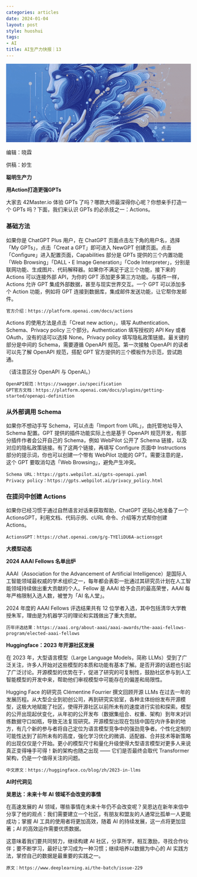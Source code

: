 ```yaml
---
categories: articles
date: 2024-01-04
layout: post
style: huoshui
tags:
- AI
title: AI生产力快报｜13
---
```


![](/assets/images/40a1c3ee174d4fd7b83f8d1159d5c5b1.gif)

编辑：晓霖

供稿：妙生

**聪明生产力**

  

  

  
  
  
  
  
  
  
  
  
  
  
  
  
  
  
  
**用Action打造更强GPTs**  
  
  
  
  
  
  
  
  
  
  
  
  
  
  
  

大家去 42Master.io 体验 GPTs 了吗？哪款大师最深得你心呢？你想亲手打造一个 GPTs 吗？下面，我们来认识 GPTs
的必杀技之一：Actions。

### 基础方法

如果你是 ChatGPT Plus 用户，在 ChatGPT 页面点击左下角的用户名，选择「My GPTs」，点击「Creat a GPT」即可进入
NewGPT 创建页面。点击「Configure」进入配置页面，Capabilities 部分是 GPTs 提供的三个内置功能「Web
Browsing」「DALL・E Image Generation」「Code
Interpreter」，分别是联网功能、生成图片、代码解释器。如果你不满足于这三个功能，接下来的 Actions 可以连接外部 API，为你的 GPT
添加更多第三方功能。与插件一样，Actions 允许 GPT 集成外部数据，甚至与现实世界交互。一个 GPT 可以添加多个 Action 功能，例如将
GPT 连接到数据库，集成邮件发送功能，让它帮你发邮件。

    
    
    官方介绍：https://platform.openai.com/docs/actions

Actions 的使用方法是点击「Creat new action」，填写 Authentication、Schema、Privacy policy
三个部分。Authentication 填写授权的 API Key 或者 OAuth，没有的话可以选择 None。Privacy policy
填写隐私政策链接。最关键的部分是中间的 Schema，需要遵循 OpenAPI 规范。第一次接触 OpenAPI 的读者可以先了解 OpenAPI
规范，搭配 GPT 官方提供的三个模板作为示范，尝试跑通。

（请注意区分 OpenAPI 与 OpenAI。）  

    
    
    OpenAPI规范：https://swagger.io/specification  
    GPT官方文档：https://platform.openai.com/docs/plugins/getting-started/openapi-definition

### 从外部调用 Schema

如果你不想动手写 Schema，可以点击「Import from URL」，由托管地址导入 Schema 配置。GPT 提供的插件功能实际上也是基于
OpenAPI 规范开发，有部分插件作者会公开自己的 Schema，例如 WebPilot 公开了 Schema
链接，以及对应的隐私政策链接。有了这两个链接，再填写 Configure 页面中 Instructions 部分的提示词，你也可以创建一个带有
WebPilot 功能的 GPT。需要注意的是，这个 GPT 要取消勾选「Web Browsing」，避免产生冲突。

    
    
    Schema URL：https://gpts.webpilot.ai/gpts-openapi.yaml  
    Privacy policy：https://gpts.webpilot.ai/privacy_policy.html

### 在提问中创建 Actions

如果你已经习惯于通过自然语言对话来获取帮助，ChatGPT 还贴心地准备了一个 ActionsGPT，利用文档、代码示例、cURL 命令、介绍等方式帮你创建
Actions。

    
    
    ActionsGPT：https://chat.openai.com/g/g-TYEliDU6A-actionsgpt

  

  

  

  

  

  

  

  

  

  

  

**大模型动态**

  

  

  
  
  
  
  
  
  
  
  
  
  
  
  
  
  
  
**2024 AAAI Fellows 名单出炉**  
  
  
  
  
  
  
  
  
  
  
  
  
  
  
  
  

AAAI（Association for the Advancement of Artificial
Intelligence）是国际人工智能领域最权威的学术组织之一，每年都会表彰一批通过其研究员计划在人工智能领域持续做出重大贡献的个人。Fellow 是
AAAI 给予会员的最高荣誉，AAAI 每年严格限制入选人数，被誉为「AI 名人堂」。

2024 年度的 AAAI Fellows 评选结果共有 12 位学者入选，其中包括清华大学教授朱军，理由是为机器学习的理论和实践做出了重大贡献。

    
    
    历年评选结果：https://aaai.org/about-aaai/aaai-awards/the-aaai-fellows-program/elected-aaai-fellows

  

  

  

  

  

  

  

  

  

  

  

  

  

  

  
  
  
  
  
  
  
  
  
  
  
  
  
  
  
  
**Huggingface：2023 年开源社区发展**  
  
  
  
  
  
  
  
  
  
  
  
  
  
  
  
  

在 2023 年，大型语言模型（Large Language Models，简称
LLMs）受到了广泛关注，许多人开始对这些模型的本质和功能有基本了解。是否开源的话题也引起了广泛讨论。开源模型的优势在于，促进了研究的可复制性，鼓励社区参与到人工智能模型的开发中来，帮助他们审视模型中可能存在的偏差和局限性。

Hugging Face 的研究员 Clémentine Fourrier 撰文回顾开源 LLMs
在过去一年的发展历程。从大型企业到初创公司，再到研究实验室，各种主体纷纷发布开源模型，这极大地赋能了社区，使得开源社区以前所未有的速度进行实验和探索。模型的公开出现起伏变化，从年初的公开发布（数据集组合、权重、架构）到年末对训练数据守口如瓶，导致无法复现研究。开源模型出现在包括中国在内许多新的地方，有几个新的参与者将自己定位为语言模型竞争中的强劲竞争者。个性化定制的可能性达到了前所未有的高度，强化学习优化的微调、适配器、合并技术等新策略的出现仅仅是个开始。更小的模型尺寸和量化升级使得大型语言模型对更多人来说真正变得唾手可得！新的架构也随之出现
—— 它们是否最终会取代 Transformer 架构，仍是一个值得关注的问题。

    
    
    中文原文：https://huggingface.co/blog/zh/2023-in-llms

  

  

  

  

  

  

  

  

  

  

  

**AI时代洞见**

  

  

  
  
  
  
  
  
  
  
  
  
  
  
  
  
  
  
**吴恩达：未来十年 AI 领域不会改变的事情**  
  
  
  
  
  
  
  
  
  
  
  
  
  
  
  

在高速发展的 AI
领域，哪些事情在未来十年仍不会改变呢？吴恩达在新年来信中分享了他的观点：我们需要建立一个社区，有朋友和盟友的人通常比孤单一人更能成功；掌握 AI
工具的使用者将更加高效，随着 AI 的持续发展，这一点将更加显著；AI 的高效运作需要优质数据。

这意味着我们要共同努力，继续构建 AI 社区，分享所学，相互激励，寻找合作伙伴；要不断学习，最好让学习成为一种习惯；继续培养以数据为中心的 AI
实践方法，掌控自己的数据是最重要的实践之一。

    
    
    原文：https://www.deeplearning.ai/the-batch/issue-229